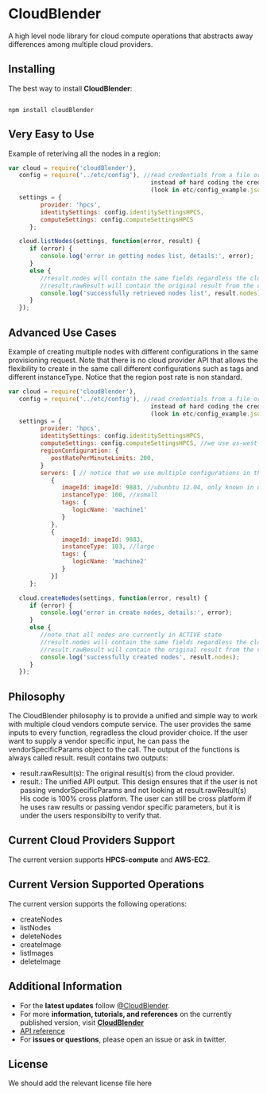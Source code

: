 # CloudBlender
A high level node library for cloud compute operations that abstracts away differences among multiple cloud providers.


## Installing
The best way to install **CloudBlender**:
<pre><code>
npm install cloudBlender
</code></pre>


## Very Easy to Use
Example of reteriving all the nodes in a region:

```javascript
var cloud = require('cloudBlender'),
   config = require('../etc/config'), //read credentials from a file or environment variable
                                        instead of hard coding the credentials!
                                        (look in etc/config_example.json for an example)
   settings = {
         provider: 'hpcs',
         identitySettings: config.identitySettingsHPCS,
         computeSettings: config.computeSettingsHPCS
      };

   cloud.listNodes(settings, function(error, result) {
      if (error) {
         console.log('error in getting nodes list, details:', error);
      }
      else {
         //result.nodes will contain the same fields regardless the cloud provider
         //result.rawResult will contain the original result from the cloud provider
         console.log('successfully retrieved nodes list', result.nodes);
      }
   });
```


## Advanced Use Cases
Example of creating multiple nodes with different configurations in the same
provisioning request. Note that there is no cloud provider API that allows the 
flexibility to create in the same call different configurations such as tags
 and different instanceType. Notice that the region post rate is non standard.

```javascript
var cloud = require('cloudBlender'),
   config = require('../etc/config'), //read credentials from a file or environment variable
                                        instead of hard coding the credentials!
                                        (look in etc/config_example.json for an example)
   settings = {
         provider: 'hpcs',
         identitySettings: config.identitySettingsHPCS,
         computeSettings: config.computeSettingsHPCS, //we use us-west-az2 in this example
         regionConfiguration: {
            postRatePerMinuteLimits: 200,
         }
         servers: [ // notice that we use multiple configurations in the same request
            {
               imageId: imageId: 9883, //ubunbtu 12.04, only known in uswest-az-2
               instanceType: 100, //xsmall
               tags: {
                  logicName: 'machine1'
               }
            },
            {
               imageId: imageId: 9883, 
               instanceType: 103, //large
               tags: {
                  logicName: 'machine2'
               }
            }]
      };

   cloud.createNodes(settings, function(error, result) {
      if (error) {
         console.log('error in create nodes, details:', error);
      }
      else {
         //note that all nodes are currently in ACTIVE state
         //result.nodes will contain the same fields regardless the cloud privider
         //result.rawResult will contain the original result from the cloud provider
         console.log('successfully created nodes', result.nodes);
      }
   });
```


## Philosophy
The CloudBlender philosophy is to provide a unified and simple way to work with multiple cloud vendors compute service.
The user provides the same inputs to every function, regradless the cloud provider choice.
If the user want to supply a vendor specific input, he can pass the vendorSpecificParams object to the call.
The output of the functions is always called result. result contains two outputs:

- result.rawResult(s): The original result(s) from the cloud provider. 
- result.<outputName>: The unified API output.
This design ensures that if the user is not passing vendorSpecificParams and not looking at result.rawResult(s)
His code is 100% cross platform.
The user can still be cross platform if he uses raw results or passing vendor specific parameters, but it is under 
the users responsibilty to verify that.


## Current Cloud Providers Support
The current version supports **HPCS-compute** and **AWS-EC2**.


## Current Version Supported Operations
The current version supports the following operations:

- createNodes
- listNodes
- deleteNodes
- createImage
- listImages
- deleteImage


## Additional Information
- For the **latest updates** follow [@CloudBlender](https://twitter.com/CloudBlender).
- For more **information, tutorials, and references** on the currently published version, visit [**CloudBlender**](http://somelink@hp.com)
- [API reference](/docs/Reference.md)
- For **issues or questions**, please open an issue or ask in twitter.


## License
We should add the relevant license file here
